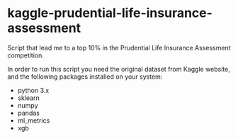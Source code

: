 # kaggle-prudential-life-insurance-assessment

Script that lead me to a top 10% in the Prudential Life Insurance Assessment competition.

In order to run this script you need the original dataset from Kaggle website, and the
following packages installed on your system:

* python 3.x
* sklearn
* numpy
* pandas
* ml_metrics
* xgb
